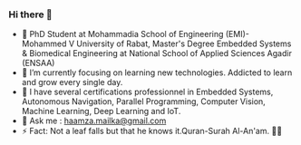 ### Hi there 👋

<!--
**Hamza-MAILKA/Hamza-MAILKA** is a ✨ _special_ ✨ repository because its `README.md` (this file) appears on your GitHub profile.

Here are some ideas to get you started:

- 💛 PhD Student at EMI-UM5, Master's Degree Embedded Systems Biomedical Engineering at National School of Applied Sciences Agadir (ENSAA)
- 🌱 I’m currently focusing on learning new technologies. Addicted to learn and grow every single day.
- 🎉 I have several certifications professionnel in Embedded Systems, Autonomous Navigation, Parallel Programming, Computer Vision, Machine Learning, Deep Learning and IoT.
- 💬 Ask me : haamza.mailka@gmail.com
- ⚡ Fun fact: Work for your world as if you are to live eternally, and work for your Hereafter as if you will die tomorrow.
- ⚡ Fact: Work for your world as if you are to live eternally, and work for your Hereafter as if you will die tomorrow.
-->

- 💛 PhD Student at Mohammadia School of Engineering (EMI)- Mohammed V University of Rabat, Master's Degree Embedded Systems & Biomedical Engineering at National School of Applied Sciences Agadir (ENSAA)
- 🌱 I’m currently focusing on learning new technologies. Addicted to learn and grow every single day.
- 🎉 I have several certifications professionnel in Embedded Systems, Autonomous Navigation, Parallel Programming, Computer Vision, Machine Learning, Deep Learning and IoT.
- 💬 Ask me : haamza.mailka@gmail.com
- ⚡ Fact: Not a leaf falls but that he knows it.Quran-Surah Al-An'am. 🍂🍃

